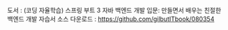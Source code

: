 도서 : (코딩 자율학습) 스프링 부트 3 자바 백엔드 개발 입문: 만들면서 배우는 친절한 백엔드 개발 자습서 
소스 다운로드 : https://github.com/gilbutITbook/080354
